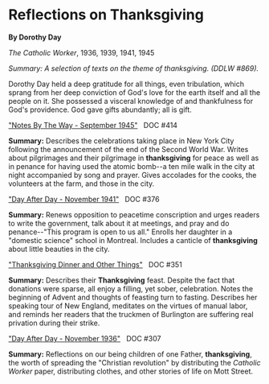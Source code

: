 Reflections on Thanksgiving
===========================

**By Dorothy Day**

*The Catholic Worker*, 1936, 1939, 1941, 1945

*Summary: A selection of texts on the theme of thanksgiving. (DDLW
\#869).*

Dorothy Day held a deep gratitude for all things, even tribulation,
which sprang from her deep conviction of God's love for the earth itself
and all the people on it. She possessed a visceral knowledge of and
thankfulness for God's providence. God gave gifts abundantly; all is
gift.

["Notes By The Way - September
1945"](daytext.cfm?TextID=414&SearchTerm=thanksgiving)   DOC \#414

**Summary:** Describes the celebrations taking place in New York City
following the announcement of the end of the Second World War. Writes
about pilgrimages and their pilgrimage in **thanksgiving** for peace as
well as in penance for having used the atomic bomb--a ten mile walk in
the city at night accompanied by song and prayer. Gives accolades for
the cooks, the volunteers at the farm, and those in the city.

["Day After Day - November
1941"](daytext.cfm?TextID=376&SearchTerm=thanksgiving)   DOC \#376

**Summary:** Renews opposition to peacetime conscription and urges
readers to write the government, talk about it at meetings, and pray and
do penance--"This program is open to us all." Enrolls her daughter in a
"domestic science" school in Montreal. Includes a canticle of
**thanksgiving** about little beauties in the city.

["Thanksgiving Dinner and Other
Things"](daytext.cfm?TextID=351&SearchTerm=thanksgiving)   DOC \#351

**Summary:** Describes their **Thanksgiving** feast. Despite the fact
that donations were sparse, all enjoy a filling, yet sober, celebration.
Notes the beginning of Advent and thoughts of feasting turn to fasting.
Describes her speaking tour of New England, meditates on the virtues of
manual labor, and reminds her readers that the truckmen of Burlington
are suffering real privation during their strike.

["Day After Day - November
1936"](daytext.cfm?TextID=307&SearchTerm=thanksgiving)   DOC \#307

**Summary:** Reflections on our being children of one Father,
**thanksgiving**, the worth of spreading the "Christian revolution" by
distributing the *Catholic Worker* paper, distributing clothes, and
other stories of life on Mott Street.

